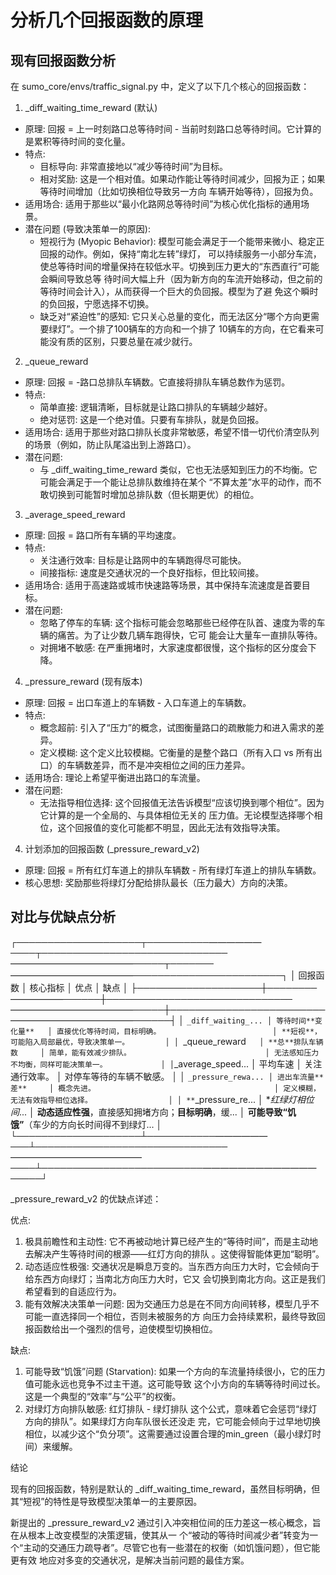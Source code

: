 # 分析几个回报函数的原理

##  现有回报函数分析

  在 sumo_core/envs/traffic_signal.py 中，定义了以下几个核心的回报函数：

  1. _diff_waiting_time_reward (默认)


   * 原理: 回报 = 上一时刻路口总等待时间 - 当前时刻路口总等待时间。它计算的是累积等待时间的变化量。
   * 特点:
       * 目标导向: 非常直接地以“减少等待时间”为目标。
       * 相对奖励: 这是一个相对值。如果动作能让等待时间减少，回报为正；如果等待时间增加（比如切换相位导致另一方向
         车辆开始等待），回报为负。
   * 适用场合: 适用于那些以“最小化路网总等待时间”为核心优化指标的通用场景。
   * 潜在问题 (导致决策单一的原因):
       * 短视行为 (Myopic Behavior): 模型可能会满足于一个能带来微小、稳定正回报的动作。例如，保持“南北左转”绿灯，
         可以持续服务一小部分车流，使总等待时间的增量保持在较低水平。切换到压力更大的“东西直行”可能会瞬间导致总等
         待时间大幅上升（因为新方向的车流开始移动，但之前的等待时间会计入），从而获得一个巨大的负回报。模型为了避
         免这个瞬时的负回报，宁愿选择不切换。
       * 缺乏对“紧迫性”的感知: 它只关心总量的变化，而无法区分“哪个方向更需要绿灯”。一个排了100辆车的方向和一个排了
         10辆车的方向，在它看来可能没有质的区别，只要总量在减少就行。

  2. _queue_reward


   * 原理: 回报 = -路口总排队车辆数。它直接将排队车辆总数作为惩罚。
   * 特点:
       * 简单直接: 逻辑清晰，目标就是让路口排队的车辆越少越好。
       * 绝对惩罚: 这是一个绝对值。只要有车排队，就是负回报。
   * 适用场合: 适用于那些对路口排队长度非常敏感，希望不惜一切代价清空队列的场景（例如，防止队尾溢出到上游路口）。
   * 潜在问题:
       * 与 _diff_waiting_time_reward 类似，它也无法感知到压力的不均衡。它可能会满足于一个能让总排队数维持在某个
       “不算太差”水平的动作，而不敢切换到可能暂时增加总排队数（但长期更优）的相位。

  3. _average_speed_reward

   * 原理: 回报 = 路口所有车辆的平均速度。
   * 特点:
       * 关注通行效率: 目标是让路网中的车辆跑得尽可能快。
       * 间接指标: 速度是交通状况的一个良好指标，但比较间接。
   * 适用场合: 适用于高速路或城市快速路等场景，其中保持车流速度是首要目标。
   * 潜在问题:
       * 忽略了停车的车辆: 这个指标可能会忽略那些已经停在队首、速度为零的车辆的痛苦。为了让少数几辆车跑得快，它可
         能会让大量车一直排队等待。
       * 对拥堵不敏感: 在严重拥堵时，大家速度都很慢，这个指标的区分度会下降。

  4. _pressure_reward (现有版本)

   * 原理: 回报 = 出口车道上的车辆数 - 入口车道上的车辆数。
   * 特点:
       * 概念超前: 引入了“压力”的概念，试图衡量路口的疏散能力和进入需求的差异。
       * 定义模糊: 这个定义比较模糊。它衡量的是整个路口（所有入口 vs 所有出口）的车辆数差异，而不是冲突相位之间的压力差异。
   * 适用场合: 理论上希望平衡进出路口的车流量。
   * 潜在问题:
       * 无法指导相位选择: 这个回报值无法告诉模型“应该切换到哪个相位”。因为它计算的是一个全局的、与具体相位无关的
         压力值。无论模型选择哪个相位，这个回报值的变化可能都不明显，因此无法有效指导决策。

  4. 计划添加的回报函数 (_pressure_reward_v2)


   * 原理: 回报 = 所有红灯车道上的排队车辆数 - 所有绿灯车道上的排队车辆数。
   * 核心思想: 奖励那些将绿灯分配给排队最长（压力最大）方向的决策。

##  对比与优缺点分析

  ┌────────────────────┬──────────——————────┬──────────────────────────────——————————————─────┬───────——————————————────────────────────────┐
  │ 回报函数            │ 核心指标             │ 优点                                            │ 缺点                                         │
  ├────────────────────┼────────——————──────┼──────────────────────────────——————————————─────┼─────────────────────────——————————————──────┤
  │ `_diff_waiting_... │ 等待时间**变化量**   │ 直接优化等待时间，目标明确。                         │ **短视**，可能陷入局部最优，导致决策单一。        │
  │ `_queue_reward`    │ **总**排队车辆数     │ 简单，能有效减少排队。                              │ 无法感知压力不均衡，同样可能决策单一。            │
  │ `_average_speed... │ 平均车速            │ 关注通行效率。                                     │ 对停车等待的车辆不敏感。                        │
  │ `_pressure_rewa... │ 进出车流量**差**     │ 概念先进。                                        │ 定义模糊，无法有效指导相位选择。                 │
  │ **`_pressure_re... │ **红绿灯相位间*...   │ **动态适应性强**，直接感知拥堵方向；**目标明确**，缓... │ **可能导致“饥饿”**（车少的方向长时间得不到绿灯... │
  └────────────────────┴───────────——————───┴───────────────────────────────———————————————────┴──────────────────────────—————————————─────┘


  _pressure_reward_v2 的优缺点详述：

  优点:


   1. 极具前瞻性和主动性: 它不再被动地计算已经产生的“等待时间”，而是主动地去解决产生等待时间的根源——红灯方向的排队
      。这使得智能体更加“聪明”。
   2. 动态适应性极强: 交通状况是瞬息万变的。当东西方向压力大时，它会倾向于给东西方向绿灯；当南北方向压力大时，它又
      会切换到南北方向。这正是我们希望看到的自适应行为。
   3. 能有效解决决策单一问题: 因为交通压力总是在不同方向间转移，模型几乎不可能一直选择同一个相位，否则未被服务的方
      向压力会持续累积，最终导致回报函数给出一个强烈的信号，迫使模型切换相位。

  缺点:


   1. 可能导致“饥饿”问题 (Starvation): 如果一个方向的车流量持续很小，它的压力值可能永远也竞争不过主干道。这可能导致
      这个小方向的车辆等待时间过长。这是一个典型的“效率”与“公平”的权衡。
   2. 对绿灯方向排队敏感: 红灯排队 - 绿灯排队 这个公式，意味着它会惩罚“绿灯方向的排队”。如果绿灯方向车队很长还没走
      完，它可能会倾向于过早地切换相位，以减少这个“负分项”。这需要通过设置合理的min_green（最小绿灯时间）来缓解。

  结论

  现有的回报函数，特别是默认的
  _diff_waiting_time_reward，虽然目标明确，但其“短视”的特性是导致模型决策单一的主要原因。


  新提出的 _pressure_reward_v2 通过引入冲突相位间的压力差这一核心概念，旨在从根本上改变模型的决策逻辑，使其从一
  个“被动的等待时间减少者”转变为一个“主动的交通压力疏导者”。尽管它也有一些潜在的权衡（如饥饿问题），但它能更有效
  地应对多变的交通状况，是解决当前问题的最佳方案。